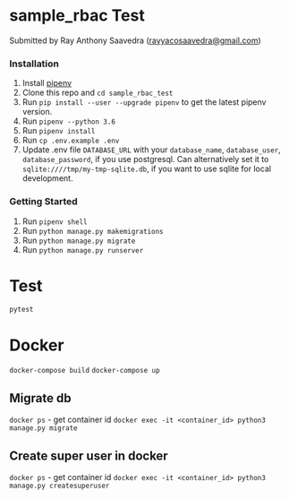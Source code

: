# sample_rbac Test

Submitted by Ray Anthony Saavedra (rayyacosaavedra@gmail.com)

### Installation

1. Install [pipenv](https://pypi.org/project/pipenv/)
2. Clone this repo and `cd sample_rbac_test`
3. Run `pip install --user --upgrade pipenv` to get the latest pipenv version.
4. Run `pipenv --python 3.6`
5. Run `pipenv install`
6. Run `cp .env.example .env`
7. Update .env file `DATABASE_URL` with your `database_name`, `database_user`, `database_password`, if you use postgresql.
   Can alternatively set it to `sqlite:////tmp/my-tmp-sqlite.db`, if you want to use sqlite for local development.

### Getting Started

1. Run `pipenv shell`
2. Run `python manage.py makemigrations`
3. Run `python manage.py migrate`
4. Run `python manage.py runserver`

# Test

`pytest`

# Docker

`docker-compose build`
`docker-compose up`

## Migrate db

`docker ps` - get container id
`docker exec -it <container_id> python3 manage.py migrate`

## Create super user in docker

`docker ps` - get container id
`docker exec -it <container_id> python3 manage.py createsuperuser`
